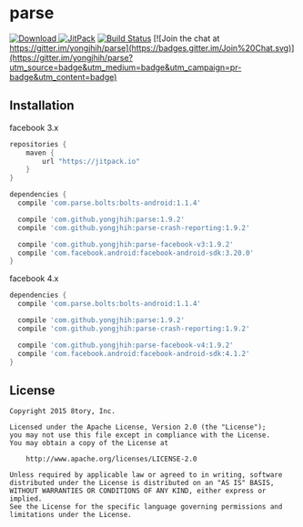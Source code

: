 # parse

[![Download](https://api.bintray.com/packages/yongjhih/maven/parse/images/download.svg) ](https://bintray.com/yongjhih/maven/parse/_latestVersion)
[![JitPack](https://img.shields.io/github/tag/yongjhih/parse.svg?label=JitPack)](https://jitpack.io/#yongjhih/parse)
[![Build Status](https://travis-ci.org/yongjhih/parse.svg)](https://travis-ci.org/yongjhih/parse)
[![Join the chat at https://gitter.im/yongjhih/parse](https://badges.gitter.im/Join%20Chat.svg)](https://gitter.im/yongjhih/parse?utm_source=badge&utm_medium=badge&utm_campaign=pr-badge&utm_content=badge)

## Installation

facebook 3.x

```gradle
repositories {
    maven {
        url "https://jitpack.io"
    }
}

dependencies {
  compile 'com.parse.bolts:bolts-android:1.1.4'

  compile 'com.github.yongjhih:parse:1.9.2'
  compile 'com.github.yongjhih:parse-crash-reporting:1.9.2'

  compile 'com.github.yongjhih:parse-facebook-v3:1.9.2'
  compile 'com.facebook.android:facebook-android-sdk:3.20.0'
}
```

facebook 4.x

```gradle
dependencies {
  compile 'com.parse.bolts:bolts-android:1.1.4'

  compile 'com.github.yongjhih:parse:1.9.2'
  compile 'com.github.yongjhih:parse-crash-reporting:1.9.2'

  compile 'com.github.yongjhih:parse-facebook-v4:1.9.2'
  compile 'com.facebook.android:facebook-android-sdk:4.1.2'
}
```

## License

```
Copyright 2015 8tory, Inc.

Licensed under the Apache License, Version 2.0 (the "License");
you may not use this file except in compliance with the License.
You may obtain a copy of the License at

    http://www.apache.org/licenses/LICENSE-2.0

Unless required by applicable law or agreed to in writing, software
distributed under the License is distributed on an "AS IS" BASIS,
WITHOUT WARRANTIES OR CONDITIONS OF ANY KIND, either express or implied.
See the License for the specific language governing permissions and
limitations under the License.
```

